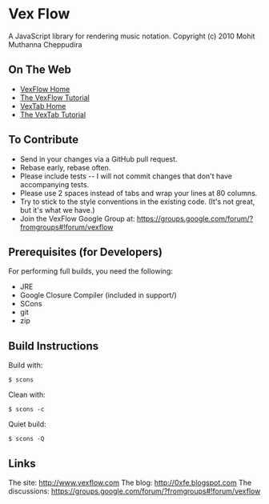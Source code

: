 # Vex Flow

A JavaScript library for rendering music notation.
Copyright (c) 2010 Mohit Muthanna Cheppudira

## On The Web

* [VexFlow Home](http://vexflow.com)
* [The VexFlow Tutorial](http://vexflow.com/docs/tutorial.html)
* [VexTab Home](http://vextab.com)
* [The VexTab Tutorial](http://vexflow.com/vextab/tutorial.html)

## To Contribute

* Send in your changes via a GitHub pull request.
* Rebase early, rebase often.
* Please include tests -- I will not commit changes that don't have
  accompanying tests.
* Please use 2 spaces instead of tabs and wrap your lines at 80 columns.
* Try to stick to the style conventions in the existing code. (It's not great,
  but it's what we have.)
* Join the VexFlow Google Group at:
  https://groups.google.com/forum/?fromgroups#!forum/vexflow

## Prerequisites (for Developers)

For performing full builds, you need the following:

* JRE
* Google Closure Compiler (included in support/)
* SCons
* git
* zip

## Build Instructions

Build with:

    $ scons

Clean with:

    $ scons -c

Quiet build:

    $ scons -Q

## Links

The site: http://www.vexflow.com
The blog: http://0xfe.blogspot.com
The discussions: https://groups.google.com/forum/?fromgroups#!forum/vexflow
